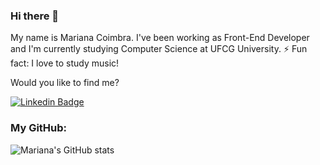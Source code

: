 ### Hi there 👋

My name is Mariana Coimbra. I've been working as Front-End Developer and I'm currently studying Computer Science at UFCG University.
⚡ Fun fact: I love to study music!

Would you like to find me?

[![Linkedin Badge](https://img.shields.io/badge/-LinkedIn-blue?style=flat-square&logo=Linkedin&logoColor=white&link=https://www.linkedin.com/in/mariana-coimbra-87087118b)](https://www.linkedin.com/in/mariana-coimbra-87087118b)

<h3>My GitHub: </h3>

![Mariana's GitHub stats](https://github-readme-stats.vercel.app/api?username=marianacoimbra&show_icons=true&theme=radical)

